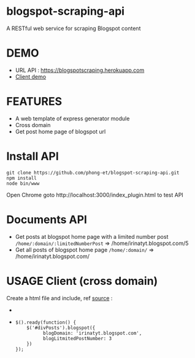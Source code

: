 # blogspot-scraping-api
A RESTful web service for scraping Blogspot content

#  DEMO 
  * URL API : https://blogspotscraping.herokuapp.com 
  * [Client demo](https://blogspotscraping.herokuapp.com/index_plugin.html)
# FEATURES
* A web template of express generator module 
* Cross domain 
* Get post home page of blogspot url

# Install API
    git clone https://github.com/phong-et/blogspot-scraping-api.git
    npm install 
    node bin/www
Open Chrome goto http://localhost:3000/index_plugin.html to test API
# Documents API
  * Get posts at blogspot home page with a limited number post `/home/:domain/:limitedNumberPost` => /home/irinatyt.blogspot.com/5
  * Get all posts of blogspot home page `/home/:domain/` => /home/irinatyt.blogspot.com/
# USAGE Client (cross domain)

Create a html file and include, ref [source](https://blogspotscraping.herokuapp.com/index_plugin.html) :
* <script src="https://ajax.googleapis.com/ajax/libs/jquery/1.12.4/jquery.min.js"></script>
* <script src="javascripts/jquery.blogspot.js"></script>
      $().ready(function() {   
          $('#divPosts').blogspot({
                blogDomain: 'irinatyt.blogspot.com',
                blogLitmitedPostNumber: 3
          })
      });
      
	

